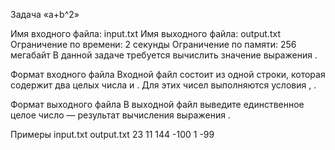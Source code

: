 ﻿Задача «a+b^2»

Имя входного файла:	input.txt
Имя выходного файла:	output.txt
Ограничение по времени:	2 секунды
Ограничение по памяти:	256 мегабайт
В данной задаче требуется вычислить значение выражения .

Формат входного файла
Входной файл состоит из одной строки, которая содержит два целых числа  и . Для этих чисел выполняются условия , .

Формат выходного файла
В выходной файл выведите единственное целое число — результат вычисления выражения .

Примеры
input.txt
output.txt
23 11	144
-100 1	-99